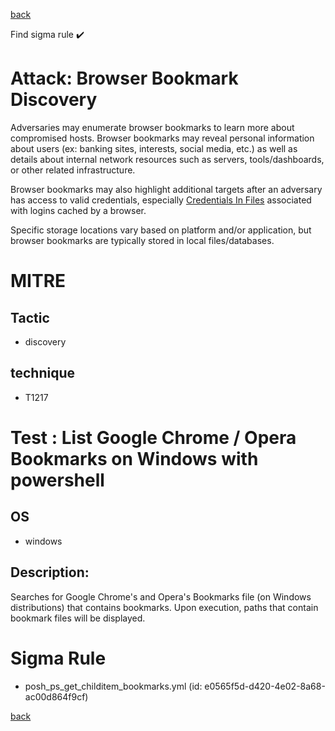 
[back](../index.md)

Find sigma rule :heavy_check_mark: 

# Attack: Browser Bookmark Discovery 

Adversaries may enumerate browser bookmarks to learn more about compromised hosts. Browser bookmarks may reveal personal information about users (ex: banking sites, interests, social media, etc.) as well as details about internal network resources such as servers, tools/dashboards, or other related infrastructure.

Browser bookmarks may also highlight additional targets after an adversary has access to valid credentials, especially [Credentials In Files](https://attack.mitre.org/techniques/T1552/001) associated with logins cached by a browser.

Specific storage locations vary based on platform and/or application, but browser bookmarks are typically stored in local files/databases.

# MITRE
## Tactic
  - discovery


## technique
  - T1217


# Test : List Google Chrome / Opera Bookmarks on Windows with powershell
## OS
  - windows


## Description:
Searches for Google Chrome's and Opera's Bookmarks file (on Windows distributions) that contains bookmarks.
Upon execution, paths that contain bookmark files will be displayed.


# Sigma Rule
 - posh_ps_get_childitem_bookmarks.yml (id: e0565f5d-d420-4e02-8a68-ac00d864f9cf)



[back](../index.md)
